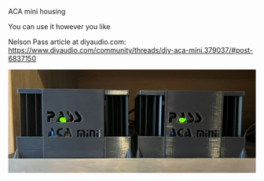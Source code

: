 ACA mini housing

You can use it however you like

Nelson Pass article at diyaudio.com: https://www.diyaudio.com/community/threads/diy-aca-mini.379037/#post-6837150

![ACA mini housing](picture/IMG_0358.jpeg)
